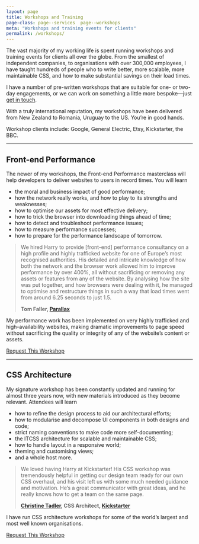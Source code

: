 ```yaml
---
layout: page
title: Workshops and Training
page-class: page--services  page--workshops
meta: "Workshops and training events for clients"
permalink: /workshops/
---
```


The vast majority of my working life is spent running workshops and training
events for clients all over the globe. From the smallest of independent
companies, to organisations with over 300,000 employees, I have taught hundreds
of people who to write better, more scalable, more maintainable CSS, and how to
make substantial savings on their load times.

I have a number of pre-written workshops that are suitable for one- or two-day
engagements, or we can work on something a little more bespoke—just [get in
touch](/contact/).

With a truly international reputation, my workshops have been delivered from New
Zealand to Romania, Uruguay to the US. You’re in good hands.

Workshop clients include: Google, General Electric, Etsy, Kickstarter, the BBC.

- - -

## Front-end Performance

The newer of my workshops, the Front-end Performance masterclass will help
developers to deliver websites to users in record times. You will learn

* the moral and business impact of good performance;
* how the network really works, and how to play to its strengths and weaknesses;
* how to optimise our assets for most effective delivery;
* how to trick the browser into downloading things ahead of time;
* how to detect and troubleshoot performance issues;
* how to measure performance successes;
* how to prepare for the performance landscape of tomorrow.

<blockquote class="pull-quote" id="quote:parallax">
  <p>We hired Harry to provide [front-end] performance consultancy on a high
  profile and highly trafficked website for one of Europe’s most recognised
  authorities. His detailed and intricate knowledge of how both the network and
  the browser work allowed him to improve performance by over 400%, all without
  sacrificing or removing any assets or features from any of the website. By
  analysing how the site was put together, and how browsers were dealing with
  it, he managed to optimise and restructure things in such a way that load
  times went from around 6.25 seconds to just 1.5.</p>
  <b class="source  pull-quote__source">Tom Faller, <a href="http://parall.ax/">Parallax</a></b>
</blockquote>

My performance work has been implemented on very highly trafficked and
high-availability websites, making dramatic improvements to page speed without
sacrificing the quality or integrity of any of the website’s content or assets.



<a href="mailto:csswizardry@gmail.com?subject=Performance%20Workshop" class="btn  btn--full">Request This Workshop</a>

- - -

## CSS Architecture

My signature workshop has been constantly updated and running for almost three
years now, with new materials introduced as they become relevant. Attendees will
learn

* how to refine the design process to aid our architectural efforts;
* how to modularise and decompose UI components in both designs and code;
* strict naming conventions to make code more self-documenting;
* the ITCSS architecture for scalable and maintainable CSS;
* how to handle layout in a responsive world;
* theming and customising views;
* and a whole host more.

<blockquote class="pull-quote" id="quote:christine-tadler">
  <p>We loved having Harry at Kickstarter! His CSS workshop was tremendously
  helpful in getting our design team ready for our own CSS overhaul, and his
  visit left us with some much needed guidance and motivation. He’s a great
  communicator with great ideas, and he really knows how to get a team on the
  same page.</p>
  <b class="source  pull-quote__source"><a href="https://twitter.com/tadler">Christine Tadler</a>,
  CSS Architect, <a href="https://www.kickstarter.com/">Kickstarter</a></b>
</blockquote>

I have run CSS architecture workshops for some of the world’s largest and most
well known organisations.

<a href="mailto:csswizardry@gmail.com?subject=CSS%20Architecture%20Workshop" class="btn  btn--full">Request This Workshop</a>
